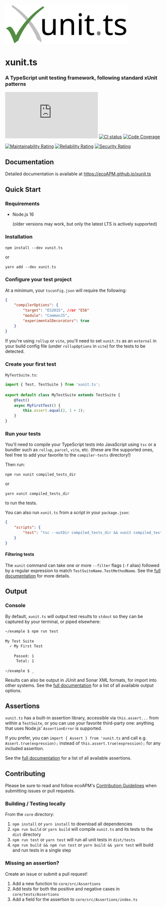 ![xunit.ts logo](docs/assets/logo.png)
# xunit.ts
### A TypeScript unit testing framework, following standard xUnit patterns

[![npm version](https://img.shields.io/npm/v/xunit.ts?logo=npm&label=Install)](https://npmjs.com/package/xunit.ts)
[![CI status](https://github.com/ecoAPM/xunit.ts/workflows/CI/badge.svg)](https://github.com/ecoAPM/xunit.ts/actions)
[![Code Coverage](https://sonarcloud.io/api/project_badges/measure?project=ecoAPM_xunit.ts&metric=coverage)](https://sonarcloud.io/dashboard?id=ecoAPM_xunit.ts)

[![Maintainability Rating](https://sonarcloud.io/api/project_badges/measure?project=ecoAPM_xunit.ts&metric=sqale_rating)](https://sonarcloud.io/dashboard?id=ecoAPM_xunit.ts)
[![Reliability Rating](https://sonarcloud.io/api/project_badges/measure?project=ecoAPM_xunit.ts&metric=reliability_rating)](https://sonarcloud.io/dashboard?id=ecoAPM_xunit.ts)
[![Security Rating](https://sonarcloud.io/api/project_badges/measure?project=ecoAPM_xunit.ts&metric=security_rating)](https://sonarcloud.io/dashboard?id=ecoAPM_xunit.ts)

## Documentation

Detailed documentation is available at https://ecoAPM.github.io/xunit.ts

## Quick Start

### Requirements

- Node.js 16

  (older versions may work, but only the latest LTS is actively supported)

### Installation

`npm install --dev xunit.ts`

or

`yarn add --dev xunit.ts`

### Configure your test project

At a minimum, your `tsconfig.json` will require the following:

```json
{
    "compilerOptions": {
        "target": "ES2015", //or "ES6"
        "module": "CommonJS",
        "experimentalDecorators": true
    }
}
```

If you're using `rollup` or `vite`, you'll need to set `xunit.ts` as an `external` in your build config file (under `rollupOptions` in `vite`) for the tests to be detected.

### Create your first test

`MyTestSuite.ts`:

```ts
import { Test, TestSuite } from 'xunit.ts';

export default class MyTestSuite extends TestSuite {
    @Test()
    async MyFirstTest() {
        this.assert.equal(2, 1 + 1);
    }
}
```

### Run your tests

You'll need to compile your TypeScript tests into JavaScript using `tsc` or a bundler such as `rollup`, `parcel`, `vite`, etc. (these are the supported ones, feel free to add your favorite to the `compiler-tests` directory!)

Then run:

`npm run xunit compiled_tests_dir`

or

`yarn xunit compiled_tests_dir`

to run the tests.

You can also run `xunit.ts` from a script in your `package.json`:

```json
{
    "scripts": {
        "test": "tsc --outDir compiled_tests_dir && xunit compiled_tests_dir"
    }
}
```

#### Filtering tests

The `xunit` command can take one or more `--filter` flags (`-f` alias) followed by a regular expression to match `TestSuiteName.TestMethodName`. See the [full documentation](https://ecoAPM.github.io/xunit.ts) for more details.

## Output

### Console

By default, `xunit.ts` will output test results to `stdout` so they can be captured by your terminal, or piped elsewhere:

```
~/example $ npm run test

My Test Suite
  ✓ My First Test

    Passed: 1
     Total: 1

~/example $ _
```

Results can also be output in JUnit and Sonar XML formats, for import into other systems. See the [full documentation](https://ecoAPM.github.io/xunit.ts) for a list of all available output options.

## Assertions

`xunit.ts` has a built-in assertion library, accessible via `this.assert...` from within a `TestSuite`, or you can use your favorite third-party one: anything that uses Node.js' `AssertionError` is supported.

If you prefer, you can `import { Assert } from 'xunit.ts` and call e.g. `Assert.true(expression);` instead of `this.assert.true(expression);` for any included assertion.

See the [full documentation](https://ecoAPM.github.io/xunit.ts) for a list of all available assertions.

## Contributing

Please be sure to read and follow ecoAPM's [Contribution Guidelines](CONTRIBUTING.md) when submitting issues or pull requests.

### Building / Testing locally

From the `core` directory:
1. `npm install` or `yarn install` to download all dependencies
2. `npm run build` or `yarn build` will compile `xunit.ts` and its tests to the `dist` directory
3. `npm run test` or `yarn test` will run all unit tests in `dist/tests`
4. `npm run build && npm run test` or `yarn build && yarn test` will build and run tests in a single step

### Missing an assertion?

Create an issue or submit a pull request!
1. Add a new function to `core/src/Assertions`
2. Add tests for both the positive and negative cases in `core/tests/Assertions`
3. Add a field for the assertion to `core/src/Assertions/index.ts`
